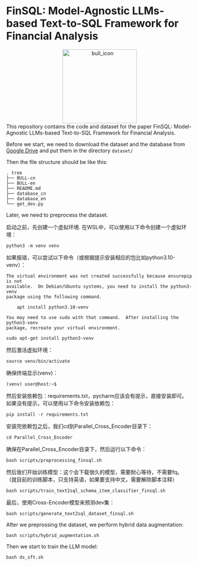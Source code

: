 # FinSQL: Model-Agnostic LLMs-based Text-to-SQL Framework for Financial Analysis
<div style="text-align: center;">
<img src="resources/BULL_ICON.png" alt="bull_icon" style="width:200px;" />
</div>
This repository contains the code and dataset for the paper FinSQL: Model-Agnostic LLMs-based Text-to-SQL Framework for Financial Analysis.

Before we start, we need to download the dataset and the database from [Google Drive](https://drive.google.com/file/d/1OtyFdH9cs-6bEVj8yKK4Zt53N52L_dBH/view?usp=sharing) and put them in the directory `dataset/`

Then the file structure should be like this:
```shell
. tree           
├── BULL-cn
├── BULL-en
├── README.md
├── database_cn
├── database_en
└── get_dev.py

```

Later, we need to preprocess the dataset.

启动之前，先创建一个虚拟环境.
在WSL中，可以使用以下命令创建一个虚拟环境：
```shell
python3 -m venv venv
```
如果报错，可以尝试以下命令（或根据提示安装相应的包比如python3.10-venv）：
```text
The virtual environment was not created successfully because ensurepip is not
available.  On Debian/Ubuntu systems, you need to install the python3-venv
package using the following command.

    apt install python3.10-venv

You may need to use sudo with that command.  After installing the python3-venv
package, recreate your virtual environment.
```
```shell
sudo apt-get install python3-venv
```

然后激活虚拟环境：
```shell
source venv/bin/activate
```

确保终端显示(venv)：
```shell
(venv) user@host:~$
```
然后安装依赖包：requirements.txt，pycharm应该会有提示，直接安装即可。
如果没有提示，可以使用以下命令安装依赖包：
```shell
pip install -r requirements.txt
```

安装完依赖包之后，我们cd到Parallel_Cross_Encoder目录下：
```shell
cd Parallel_Cross_Encoder
```

确保在Parallel_Cross_Encoder目录下，然后运行以下命令：
```shell
bash scripts/preprocessing_finsql.sh
```

然后我们开始训练模型：这个会下载很久的模型，需要耐心等待，不需要fq。
（就目前的训练脚本，只支持英语，如果要支持中文，需要解除脚本注释）
```shell
bash scripts/train_text2sql_schema_item_classifier_finsql.sh
```

最后，使用Cross-Encoder模型来预测dev集：

```shell
bash scripts/generate_text2sql_dataset_finsql.sh
```

After we preprossing the dataset, we perform hybrid data augmentation: 

```shell
bash scripts/hybrid_augmentation.sh 
```

Then we start to train the LLM model: 

```shell
bash ds_sft.sh  
```

